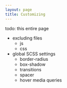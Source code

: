 ```yaml
---
layout: page
title: Customizing
---
```


todo: this entire page

- excluding files
  - js
  - css
- global SCSS settings
  - border-radius
  - box-shadow
  - transitions
  - spacer
  - hover media queries
